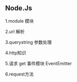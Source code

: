 ## Node.Js

1.module 模块

2.url 解析

3.querystring 参数处理

4.http知识

5.请求 get 事件模块 EventEmitter

6.request方法
